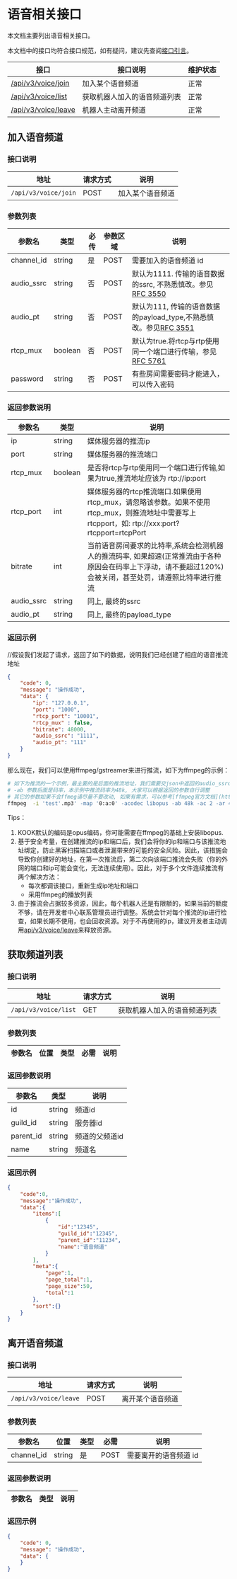 # 语音相关接口

本文档主要列出语音相关接口。

本文档中的接口均符合接口规范，如有疑问，建议先查阅[接口引言](https://developer.kookapp.cn/doc/reference)。

| 接口                              | 接口说明     | 维护状态  |
|---------------------------------|----------|-------|
| [/api/v3/voice/join](#加入语音频道)    | 加入某个语音频道 | 正常    |
| [/api/v3/voice/list](#获取频道列表)  | 获取机器人加入的语音频道列表 | 正常    |
| [/api/v3/voice/leave](#离开语音频道)  | 机器人主动离开频道    | 正常    |

## 加入语音频道

### 接口说明

| 地址              | 请求方式 | 说明                     |
| ----------------- | -------- | ------------------------ |
| `/api/v3/voice/join` | POST      | 加入某个语音频道 |

### 参数列表

| 参数名 | 类型 | 必传 | 参数区域 | 说明 |
| ------ | ---- | ---- | -------- | ---- |
| channel_id | string | 是 | POST | 需要加入的语音频道 id |
| audio_ssrc | string | 否 | POST  |默认为1111. 传输的语音数据的ssrc, 不熟悉慎改。参见[RFC 3550](https://www.rfc-editor.org/rfc/rfc3550)|
| audio_pt | string | 否 | POST | 默认为111, 传输的语音数据的payload_type,不熟悉慎改。参见[RFC 3551](https://www.rfc-editor.org/rfc/rfc3551)|
| rtcp_mux | boolean | 否 | POST | 默认为true.将rtcp与rtp使用同一个端口进行传输，参见[RFC 5761](https://www.rfc-editor.org/rfc/rfc5761) | 
| password | string | 否 | POST | 有些房间需要密码才能进入，可以传入密码| 

### 返回参数说明

| 参数名          | 类型    | 说明                                                   |
| --------------- | ------- | ------------------------------------------------------ |
| ip       | string  | 媒体服务器的推流ip
| port          | string  | 媒体服务器的推流端口                                     |
| rtcp_mux | boolean | 是否将rtcp与rtp使用同一个端口进行传输,如果为true,推流地址应该为 rtp://ip:port | 
| rtcp_port   | int     | 媒体服务器的rtcp推流端口.如果使用rtcp_mux，请忽略该参数。如果不使用rtcp_mux，则推流地址中需要写上rtcpport，如: rtp://xxx:port?rtcpport=rtcpPort |
| bitrate    | int  | 当前语音房间要求的比特率,系统会检测机器人的推流码率, 如果超速(正常推流由于各种原因会在码率上下浮动，请不要超过120%)会被关闭，甚至处罚，请遵照比特率进行推流|
| audio_ssrc | string  | 同上, 最终的ssrc|
| audio_pt | string  | 同上, 最终的payload_type|


### 返回示例

//假设我们发起了请求，返回了如下的数据，说明我们已经创建了相应的语音推流地址
```json
{
    "code": 0,
    "message": "操作成功",
    "data": {
        "ip": "127.0.0.1",
        "port": "1000",
        "rtcp_port": "10001",
        "rtcp_mux" : false,
        "bitrate": 48000,
        "audio_ssrc": "1111",
        "audio_pt": "111"
    }
}
```
那么现在，我们可以使用ffmpeg/gstreamer来进行推流，如下为ffmpeg的示例：

```bash
# 如下为推流的一个示例，最主要的是后面的推流地址，我们需要交json中返回的audio_ssrc, audio_pt, ip, port, rtcpPort填入即可。
# -ab 参数后面是码率，本示例中推流码率为48k, 大家可以根据返回的参数自行调整
# 其它的参数如果不会ffmeg请尽量不要改动, 如果有需求，可以参考[ffmpeg官方文档](https://ffmpeg.org/ffmpeg.html)
ffmpeg  -i 'test'.mp3' -map '0:a:0' -acodec libopus -ab 48k -ac 2 -ar 48000 -filter:a 'volume=0.8' -f tee '[select=a:f=rtp:ssrc=1111:payload_type=111]rtp://127.0.0.1:1000?rtcpport=1001'

```
Tips：
1. KOOK默认的编码是opus编码，你可能需要在ffmpeg的基础上安装libopus.
2. 基于安全考量，在创建推流的ip和端口后，我们会将你的ip和端口与该推流地址绑定，防止黑客扫描端口或者泄漏带来的可能的安全风险。因此，该措施会导致你创建好的地址，在第一次推流后，第二次向该端口推流会失败（你的外网的端口和ip可能会变化，无法连续使用）。因此，对于多个文件连续推流有两个解决方法：
   * 每次都调该接口，重新生成ip地址和端口
   * 采用ffmpeg的播放列表 
3. 由于推流会占据较多资源，因此，每个机器人还是有限额的，如果当前的额度不够，请在开发者中心联系管理员进行调整。系统会针对每个推流的ip进行检查，如果长期不使用，也会回收资源。对于不再使用的ip，建议开发者主动调用[api/v3/voice/leave](#离开语音频道)来释放资源。

## 获取频道列表

### 接口说明

| 地址                | 请求方式 | 说明                    |
| ------------------- | -------- | ---------------------- |
| `/api/v3/voice/list` | GET      | 获取机器人加入的语音频道列表 |

### 参数列表

| 参数名   | 位置  | 类型   | 必需  | 说明      |
| -------- | ----- | ------ | ----- | --------- |

### 返回参数说明

| 参数名         | 类型    | 说明                                                   |
| -------------- | ------- | ------------------------------------------------------ |
| id        | string  | 频道id                                                 |
| guild_id       | string  | 服务器id                                               |
| parent_id      | string     | 频道的父频道id                                         |
| name      | string     | 频道名                                                 |

### 返回示例

```json
{
    "code":0,
    "message":"操作成功",
    "data":{
        "items":[
            {
                "id":"12345",
                "guild_id":"12345",
                "parent_id":"11234",
                "name":"语音频道"
            }
        ],
        "meta":{
            "page":1,
            "page_total":1,
            "page_size":50,
            "total":1
        },
        "sort":{}
    }
}
```

## 离开语音频道

### 接口说明

| 地址                | 请求方式 | 说明                    |
| ------------------- | -------- | ---------------------- |
| `/api/v3/voice/leave` | POST      | 离开某个语音频道 |

### 参数列表

| 参数名   | 位置  | 类型   | 必需  | 说明      |
| -------- | ----- | ------ | ----- | --------- |
| channel_id | string | 是 | POST | 需要离开的语音频道 id |

### 返回参数说明

| 参数名          | 类型    | 说明                                                   |
| --------------- | ------- | ------------------------------------------------------ |



### 返回示例

```json
{
    "code": 0,
    "message": "操作成功",
    "data": {
    }
}
```

